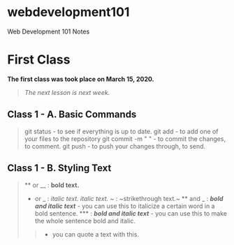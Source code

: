 # webdevelopment101
Web Development 101 Notes

# First Class
**The first class was took place on March 15, 2020.**
> *The next lesson is next week.*

## Class 1 - A. Basic Commands

> git status        - to see if everything is up to date.
> git add           - to add one of your files to the repository
> git commit -m " " - to commit the changes, to comment.
> git push          - to push your changes through, to send.

## Class 1 - B. Styling Text

> ** or __  : **bold text.**
> * or _    : *italic text.* _italic text._
> ~         : ~strikethrough text.~
> ** and _  : **_bold and italic text_** - you can use this to italicize a certain word in a bold sentence.
> ***       : ***bold and italic text*** - you can use this to make the whole sentence bold and italic.
> > - you can quote a text with this.
